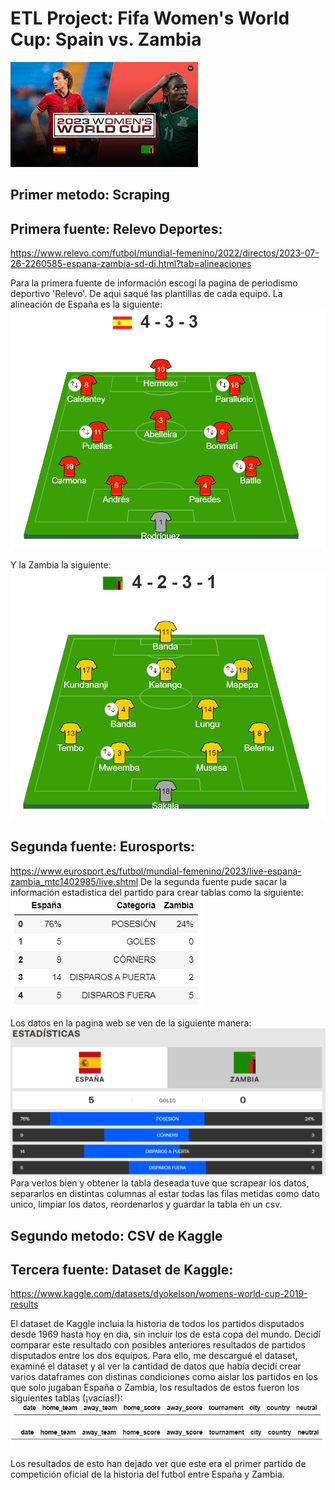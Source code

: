 # ETL Project: Fifa Women's World Cup: Spain vs. Zambia
![Foto](Imagenes/Portada.jpeg)

## Primer metodo: Scraping
## Primera fuente: Relevo Deportes: 
https://www.relevo.com/futbol/mundial-femenino/2022/directos/2023-07-26-2260585-espana-zambia-sd-di.html?tab=alineaciones

Para la primera fuente de información escogí la pagina de periodismo deportivo 'Relevo'. De aqui saqué las plantillas de cada equipo.
La alineación de España es la siguiente:
![Foto](Imagenes/esp_alineacion.png)

Y la Zambia la siguiente: 
![Foto](Imagenes/zamb_alineacion.png)

## Segunda fuente: Eurosports: 
https://www.eurosport.es/futbol/mundial-femenino/2023/live-espana-zambia_mtc1402985/live.shtml
De la segunda fuente pude sacar la información estadistica del partido para crear tablas como la siguiente: ![Foto](Imagenes/stats.png)

Los datos en la pagina web se ven de la siguiente manera: ![Foto](Imagenes/estadisticas.png)
Para verlos bien y obtener la tabla deseada tuve que scrapear los datos, separarlos en distintas columnas al estar todas las filas metidas como dato unico, limpiar los datos, reordenarlos y guardar la tabla en un csv.

## Segundo metodo: CSV de Kaggle
## Tercera fuente: Dataset de Kaggle:
https://www.kaggle.com/datasets/dyokelson/womens-world-cup-2019-results

El dataset de Kaggle incluia la historia de todos los partidos disputados desde 1969 hasta hoy en dia, sin incluir los de esta copa del mundo. Decidí comparar este resultado con posibles anteriores resultados de partidos disputados entre los dos equipos. Para ello, me descargué el dataset, examiné el dataset y al ver la cantidad de datos que había decidí crear varios dataframes con distinas condiciones como aislar los partidos en los que solo jugaban España o Zambia, los resultados de estos fueron los siguientes tablas (¡vacías!):
![Foto](Imagenes/sp_zamb_hist.png)
![Foto](Imagenes/zamb_sp_hist.png)

Los resultados de esto han dejado ver que este era el primer partido de competición oficial de la historia del futbol entre España y Zambia.
